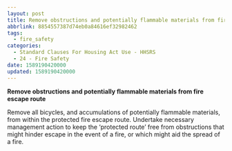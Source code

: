 ```yaml
---
layout: post
title: Remove obstructions and potentially flammable materials from fire escape route
abbrlink: 8854557387d74eb0a84616ef32982462
tags:
  - fire_safety
categories:
  - Standard Clauses For Housing Act Use - HHSRS
  - 24 - Fire Safety
date: 1589190420000
updated: 1589190420000
---
```


**Remove obstructions and potentially flammable materials from fire escape route**

Remove all bicycles, and accumulations of potentially flammable materials, from within the protected fire escape route. Undertake necessary management action to keep the ‘protected route’ free from obstructions that might hinder escape in the event of a fire, or which might aid the spread of a fire.
